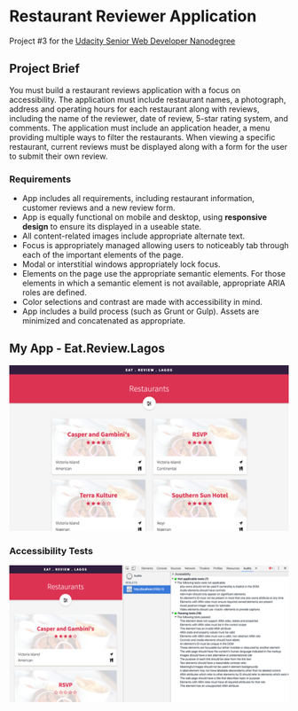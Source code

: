# Restaurant Reviewer Application

Project #3 for the [Udacity Senior Web Developer Nanodegree](https://www.udacity.com/course/senior-web-developer-nanodegree--nd802)

## Project Brief

You must build a restaurant reviews application with a focus on accessibility. The application must include restaurant names, a photograph, address and operating hours for each restaurant along with reviews, including the name of the reviewer, date of review, 5-star rating system, and comments. The application must include an application header, a menu providing multiple ways to filter the restaurants. When viewing a specific restaurant, current reviews must be displayed along with a form for the user to submit their own review.

### Requirements

- App includes all requirements, including restaurant information, customer reviews and a new review form.
- App is equally functional on mobile and desktop, using **responsive design** to ensure its displayed in a useable state.
- All content-related images include appropriate alternate text.
- Focus is appropriately managed allowing users to noticeably tab through each of the important elements of the page. 
- Modal or interstitial windows appropriately lock focus.
- Elements on the page use the appropriate semantic elements. For those elements in which a semantic element is not available, appropriate ARIA roles are defined.
- Color selections and contrast are made with accessibility in mind.
- App includes a build process (such as Grunt or Gulp). Assets are minimized and concatenated as appropriate.


## My App - Eat.Review.Lagos

![Screenshot of application](screenshot.png)

### Accessibility Tests

![Screenshot of accesibility tests showing all tests passed](accessibility-tests.png)